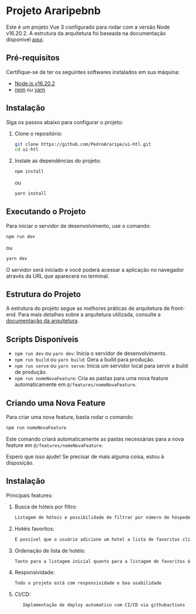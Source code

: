 # Projeto Araripebnb

Este é um projeto Vue 3 configurado para rodar com a versão Node v16.20.2. A estrutura da arquitetura foi baseada na documentação disponível [aqui](https://fadamakis.com/a-front-end-application-folder-structure-that-makes-sense-ecc0b690968b).

## Pré-requisitos

Certifique-se de ter os seguintes softwares instalados em sua máquina:

- [Node.js v16.20.2](https://nodejs.org/en/download/)
- [npm](https://www.npmjs.com/get-npm) ou [yarn](https://yarnpkg.com/getting-started/install)

## Instalação

Siga os passos abaixo para configurar o projeto:

1. Clone o repositório:
   ```sh
   git clone https://github.com/PedroAraripe/ui-htl.git
   cd ui-htl
   ```

2. Instale as dependências do projeto:
   ```sh
   npm install
   ```

   ou

   ```sh
   yarn install
   ```

## Executando o Projeto

Para iniciar o servidor de desenvolvimento, use o comando:

```sh
npm run dev
```

ou

```sh
yarn dev
```

O servidor será iniciado e você poderá acessar a aplicação no navegador através da URL que aparecerá no terminal.

## Estrutura do Projeto

A estrutura do projeto segue as melhores práticas de arquitetura de front-end. Para mais detalhes sobre a arquitetura utilizada, consulte a [documentação da arquitetura](https://fadamakis.com/a-front-end-application-folder-structure-that-makes-sense-ecc0b690968b).

## Scripts Disponíveis

- `npm run dev` ou `yarn dev`: Inicia o servidor de desenvolvimento.
- `npm run build` ou `yarn build`: Gera a build para produção.
- `npm run serve` ou `yarn serve`: Inicia um servidor local para servir a build de produção.
- `npm run nomeNovaFeature`: Cria as pastas para uma nova feature automaticamente em `@/features/nomeNovaFeature`.

## Criando uma Nova Feature

Para criar uma nova feature, basta rodar o comando:

```sh
npm run nomeNovaFeature
```

Este comando criará automaticamente as pastas necessárias para a nova feature em `@/features/nomeNovaFeature`.

Espero que isso ajude! Se precisar de mais alguma coisa, estou à disposição.

## Instalação

Principais features:

1. Busca de hóteis por filtro:
   ```sh
   Listagem de hóteis e possibilidade de filtrar por número de hóspedes, localidade etc
   ```

2. Hotéis favoritos:
   ```sh
   É possível que o usuário adicione um hotel a lista de favoritos clicando no ícone de coração no card de hotel e assim compare os seus hotéis desejados
   ```

3. Ordenação de lista de hotéis:
   ```sh
   Tanto para a listagem inicial quanto para a listagem de favoritos é possível ordenar por preço ou avaliações
   ```

4. Responsividade:
   ```sh
   Todo o projeto está com responsividade e boa usabilidade 
   ```

5. CI/CD:
   ```sh
      Implementação de deploy automatico com CI/CD via githubactions
   ```
